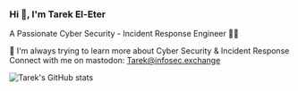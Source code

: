 <h3 align="left"> Hi 👋, I'm Tarek El-Eter </h4>
<h7 align="left"> A Passionate Cyber Security - Incident Response Engineer 👨‍💻
  
<h7 align="left">🌱 I'm always trying to learn more about Cyber Security & Incident Response
<h7 align="left"> Connect with me on mastodon: Tarek@infosec.exchange

![Tarek's GitHub stats](https://github-readme-stats.vercel.app/api?username=teleter&show_icons=true&theme=transparent)
